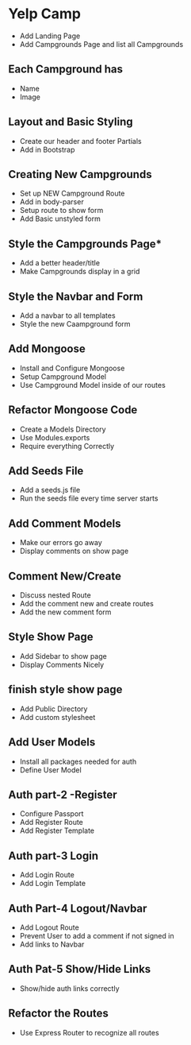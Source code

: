 # Yelp Camp

* Add Landing Page
* Add Campgrounds Page and list all Campgrounds

## Each Campground has

* Name
* Image

## Layout and Basic Styling
* Create our  header and footer Partials
* Add in Bootstrap

## Creating New Campgrounds
* Set up NEW Campground Route
* Add in body-parser
* Setup route to show form
* Add Basic unstyled form

## Style the Campgrounds Page*
* Add a better header/title
* Make Campgrounds display in a grid

## Style the Navbar and Form
* Add a navbar to all templates
* Style the new Caampground form

## Add Mongoose
* Install and Configure Mongoose
* Setup Campground Model
* Use Campground Model inside of our routes

## Refactor Mongoose Code
* Create a Models Directory
* Use Modules.exports
* Require everything Correctly

## Add Seeds File
* Add a seeds.js file
* Run the seeds file every time server starts

## Add Comment Models
* Make our errors go away
* Display comments on show page

## Comment New/Create
* Discuss nested Route
* Add the comment new and create routes
* Add the new comment form

## Style Show Page
* Add Sidebar to show page
* Display Comments Nicely

## finish style show page

* Add Public Directory
* Add custom stylesheet

## Add User Models

* Install all packages needed for auth
* Define User Model

## Auth part-2  -Register

* Configure Passport
* Add Register Route
* Add Register Template

## Auth part-3 Login

* Add Login Route
* Add Login Template

## Auth Part-4 Logout/Navbar

* Add Logout Route
* Prevent User to add a comment if not signed in 
* Add links to Navbar


## Auth Pat-5 Show/Hide Links

* Show/hide auth links correctly

## Refactor the Routes
* Use Express Router to recognize all routes
